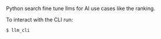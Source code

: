 

Python search fine tune llms for AI use cases like the ranking.


To interact with the CLI run:
```sh
$ llm_cli 
```

